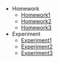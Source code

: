 - Homework
    - [Homework1](https://github.com/qq734628996/CSharp_Homework/blob/master/Homework/Homework1)
    - [Homework2](https://github.com/qq734628996/CSharp_Homework/blob/master/Homework/Homework2)
    - [Homework3](https://github.com/qq734628996/CSharp_Homework/blob/master/Homework/Homework3)
- Experiment
    - [Experiment1](https://github.com/qq734628996/CSharp_Homework/blob/master/Experiment/Experiment1)
	- [Experiment2](https://github.com/qq734628996/CSharp_Homework/tree/master/Experiment/Experiment2)
	- [Experiment3](https://github.com/qq734628996/CSharp_Homework/tree/master/Experiment/Experiment3)
	